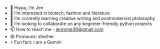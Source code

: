 - 👋 Hiyaa, I’m Jen
- 👀 I’m interested in biotech, fashion and literature
- 🌱 I’m currently learning creative writing and postmodernist philosophy
- 💞️ I’m looking to collaborate on any beginner-friendly python projects 
- 📫 How to reach me - jenrome36@gmail.com
- 😄 Pronouns: she/her.
- ⚡ Fun fact: i am a Gemini

<!---
Jenskittles/Jenskittles is a ✨ special ✨ repository because its `README.md` (this file) appears on your GitHub profile.
You can click the Preview link to take a look at your changes.
--->
